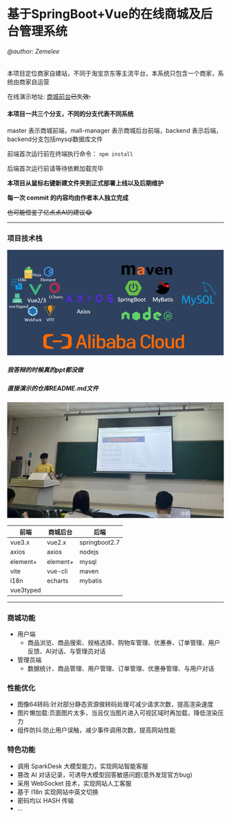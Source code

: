 # 基于SpringBoot+Vue的在线商城及后台管理系统

###### @author: Zemelee

本项目定位商家自建站，不同于淘宝京东等主流平台，本系统只包含一个商家，系统由商家自运营

在线演示地址: [商城前台](http://sugarblack.top)~~已失效:~~

#### 本项目一共三个分支，不同的分支代表不同系统

master 表示商城前端，mall-manager 表示商城后台前端，backend 表示后端，backend分支包括mysql数据库文件

前端首次运行前在终端执行命令： `npm install`

后端首次运行前请等待依赖加载完毕

**本项目从鼠标右键新建文件夹到正式部署上线以及后期维护**

**每一次 commit 的内容均由作者本人独立完成**

~~也可能借鉴了亿点点AI的建议:joy:~~

---

### 项目技术栈

![techs](/image/techs.png)
##### 我答辩的时候真的ppt都没做
##### 直接演示的仓库README.md文件
![techs](/image/答辩现场.jpg)

| 前端        | 商城后台     | 后端            |
|-----------|----------|---------------|
| vue3.x    | vue2.x   | springboot2.7 |
| axios     | axios    | nodejs  |
| element+  | element+ | mysql         |
| vite      | vue-cli  | maven         |
| i18n      | echarts  | mybatis       |
| vue3typed |          |               |
---
### 商城功能
- 用户端
  - 商品浏览、商品搜索、规格选择、购物车管理、优惠券、订单管理、用户反馈、AI对话、与管理员对话
- 管理员端
  - 数据统计、商品管理、用户管理、订单管理、优惠券管理、与用户对话

### 性能优化

- 图像64转码:针对部分静态资源做转码处理可减少请求次数，提高渲染速度
- 图片懒加载:页面图片太多，当且仅当图片进入可视区域时再加载，降低渲染压力
- 组件防抖:防止用户误触，减少事件调用次数，提高网站性能

### 特色功能

- 调用 SparkDesk 大模型能力，实现网站智能客服
- 篡改 AI 对话记录，可诱导大模型回答敏感问题(意外发现官方bug)
- 采用 WebSocket 技术，实现网站人工客服
- 基于 I18n 实现网站中英文切换
- 密码均以 HASH 传输
- ...
